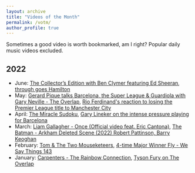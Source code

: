 ```yaml
---
layout: archive
title: "Videos of the Month"
permalink: /votm/
author_profile: true
---
```


Sometimes a good video is worth bookmarked, am I right? Popular daily music videos excluded.

## 2022
- June: [The Collector’s Edition with Ben Clymer featuring Ed Sheeran](https://www.youtube.com/watch?v=UC7jm3D70NE), [through goes Hamilton](https://www.youtube.com/watch?v=BrtRk7B8pNE)
- May: [Gerard Pique talks Barcelona, the Super League & Guardiola with Gary Neville - The Overlap](https://www.youtube.com/watch?v=JWQyhj4i11Q), [Rio Ferdinand's reaction to losing the Premier League title to Manchester City](https://www.youtube.com/watch?v=i8WHM8AveDU)
- April: [The Miracle Sudoku](https://www.youtube.com/watch?v=LwkNChSO2yE), [Gary Lineker on the intense pressure playing for Barcelona](https://www.youtube.com/watch?v=cSo30xrxmLM)
- March: [Liam Gallagher - Once (Official video feat. Eric Cantona)](https://www.youtube.com/watch?v=MDhiQfekdxo), [The Batman - Arkham Deleted Scene (2022) Robert Pattinson, Barry Keoghan](https://www.youtube.com/watch?v=LJSXgZxaNo0)
- February: [Tom & The Two Mouseketeers](https://www.youtube.com/watch?v=TqYiwDRPBq4), [4-time Major Winner Fly - We Say Things 143](https://www.youtube.com/watch?v=lJKlfrH1XcU&t=10s)
- January: [Carpenters - The Rainbow Connection](https://www.youtube.com/watch?v=PYuE2roIkH0), [Tyson Fury on The Overlap](https://www.youtube.com/watch?v=EMUH9N3S9PY)